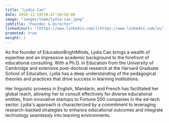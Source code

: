 ```yaml
---
title: "Lydia Cao"
date: 2018-11-19T10:47:58+10:00
image: "images/team/lydia-cao.jpeg"
jobtitle: "Founder & Director"
linkedinurl: "[https://www.linkedin.com/](https://www.linkedin.com/in/lydiacao/)"
promoted: true
weight: 1
---
```


As the founder of EducationBrightMinds, Lydia Cao brings a wealth of expertise and an impressive academic background to the forefront of educational consulting. With a Ph.D. in Education from the University of Cambridge and extensive post-doctoral research at the Harvard Graduate School of Education, Lydia has a deep understanding of the pedagogical theories and practices that drive success in learning institutions.

Her linguistic prowess in English, Mandarin, and French has facilitated her global reach, allowing her to consult effectively for diverse educational entities, from innovative startups to Fortune 500 companies in the ed-tech sector. Lydia's approach is characterized by a commitment to leveraging research-backed strategies to enhance educational outcomes and integrate technology seamlessly into learning environments.

